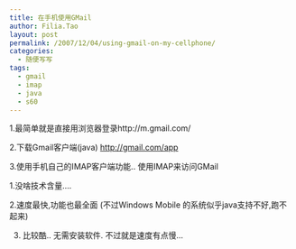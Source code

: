 ```yaml
---
title: 在手机使用GMail
author: Filia.Tao
layout: post
permalink: /2007/12/04/using-gmail-on-my-cellphone/
categories:
  - 随便写写
tags:
  - gmail
  - imap
  - java
  - s60
---
```

1.最简单就是直接用浏览器登录http://m.gmail.com/

2.下载Gmail客户端(java) http://gmail.com/app

3.使用手机自己的IMAP客户端功能.. 使用IMAP来访问GMail

1.没啥技术含量&#8230;.

2.速度最快,功能也最全面 (不过Windows Mobile 的系统似乎java支持不好,跑不起来)

3. 比较酷.. 无需安装软件. 不过就是速度有点慢&#8230;
